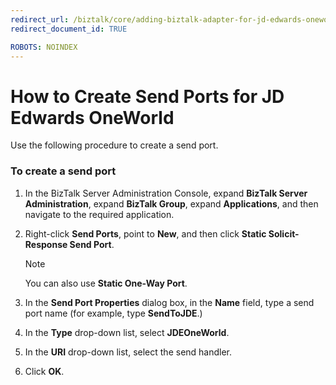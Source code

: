 ```yaml
---
redirect_url: /biztalk/core/adding-biztalk-adapter-for-jd-edwards-oneworld/
redirect_document_id: TRUE

ROBOTS: NOINDEX
--- 
```

# How to Create Send Ports for JD Edwards OneWorld
Use the following procedure to create a send port.  
  
### To create a send port  
  
1.  In the BizTalk Server Administration Console, expand **BizTalk Server Administration**, expand **BizTalk Group**, expand **Applications**, and then navigate to the required application.  
  
2.  Right-click **Send Ports**, point to **New**, and then click **Static Solicit-Response Send Port**.  
  
    > [!NOTE]
    >  You can also use **Static One-Way Port**.  
  
3.  In the **Send Port Properties** dialog box, in the **Name** field, type a send port name (for example, type **SendToJDE**.)  
  
4.  In the **Type** drop-down list, select **JDEOneWorld**.  
  
5.  In the **URI** drop-down list, select the send handler.  
  
6.  Click **OK**.  
  
